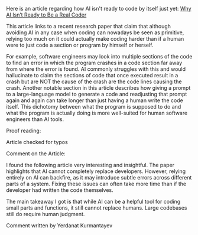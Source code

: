 Here is an article regarding how AI isn't ready to code by itself just yet:
[Why AI Isn’t Ready to Be a Real Coder](https://spectrum.ieee.org/ai-for-coding)

This article links to a recent research paper that claim that although avoiding AI in any case when coding can nowadays be seen as primitive, relying too much on it could actually make coding harder than if a human were to just code a section or program by himself or herself.

For example, software engineers may look into multiple sections of the code to find an error in which the program crashes in a code section far away from where the error is found. AI commonly struggles with this and would hallucinate to claim the sections of code that once executed result in a crash but are NOT the cause of the crash are the code lines causing the crash. Another notable section in this article describes how giving a prompt to a large-language model to generate a code and readjusting that prompt again and again can take longer than just having a human write the code itself. This dichotomy between what the program is supposed to do and what the program is actually doing is more well-suited for human software engineers than AI tools.

Proof reading:

Article checked for typos

Comment on the Article:

I found the following article very interesting and insightful. The paper highlights that AI cannot completely replace developers. However, relying entirely on AI can backfire, as it may introduce subtle errors across different parts of a system. Fixing these issues can often take more time than if the developer had written the code themselves.

The main takeaway I got is that while AI can be a helpful tool for coding small parts and functions, it still cannot replace humans. Large codebases still do require human judgment.

Comment written by Yerdanat Kurmantayev
